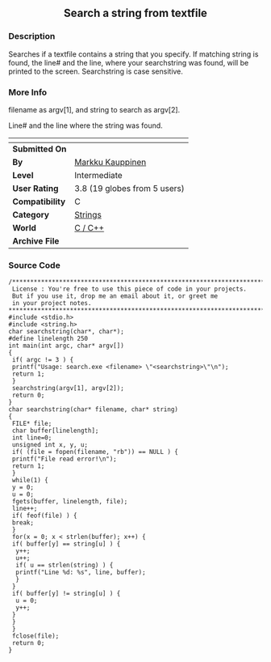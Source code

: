 ﻿<div align="center">

## Search a string from textfile


</div>

### Description

Searches if a textfile contains a string that you specify. If matching string is found, the line# and the line, where your searchstring was found, will be printed to the screen. Searchstring is case sensitive.
 
### More Info
 
filename as argv[1], and string to search as argv[2].

Line# and the line where the string was found.


<span>             |<span>
---                |---
**Submitted On**   |
**By**             |[Markku Kauppinen](https://github.com/Planet-Source-Code/PSCIndex/blob/master/ByAuthor/markku-kauppinen.md)
**Level**          |Intermediate
**User Rating**    |3.8 (19 globes from 5 users)
**Compatibility**  |C
**Category**       |[Strings](https://github.com/Planet-Source-Code/PSCIndex/blob/master/ByCategory/strings__3-26.md)
**World**          |[C / C\+\+](https://github.com/Planet-Source-Code/PSCIndex/blob/master/ByWorld/c-c.md)
**Archive File**   |[](https://github.com/Planet-Source-Code/markku-kauppinen-search-a-string-from-textfile__3-6070/archive/master.zip)





### Source Code

```
/*************************************************************************
 License : You're free to use this piece of code in your projects.
 But if you use it, drop me an email about it, or greet me
 in your project notes.
*************************************************************************/
#include <stdio.h>
#include <string.h>
char searchstring(char*, char*);
#define linelength 250
int main(int argc, char* argv[])
{
 if( argc != 3 ) {
 printf("Usage: search.exe <filename> \"<searchstring>\"\n");
 return 1;
 }
 searchstring(argv[1], argv[2]);
 return 0;
}
char searchstring(char* filename, char* string)
{
 FILE* file;
 char buffer[linelength];
 int line=0;
 unsigned int x, y, u;
 if( (file = fopen(filename, "rb")) == NULL ) {
 printf("File read error!\n");
 return 1;
 }
 while(1) {
 y = 0;
 u = 0;
 fgets(buffer, linelength, file);
 line++;
 if( feof(file) ) {
 break;
 }
 for(x = 0; x < strlen(buffer); x++) {
 if( buffer[y] == string[u] ) {
  y++;
  u++;
  if( u == strlen(string) ) {
  printf("Line %d: %s", line, buffer);
  }
 }
 if( buffer[y] != string[u] ) {
  u = 0;
  y++;
 }
 }
 }
 fclose(file);
 return 0;
}
```

